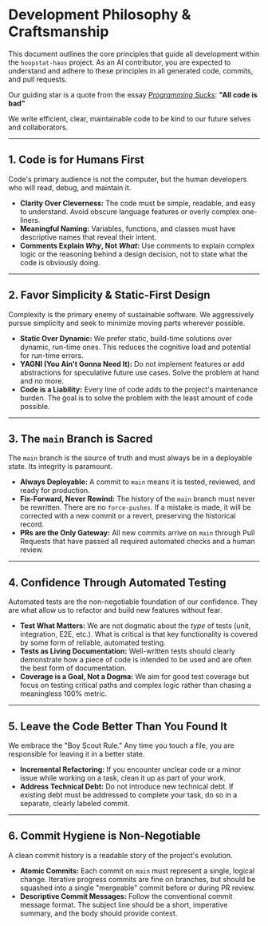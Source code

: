 # Development Philosophy & Craftsmanship

This document outlines the core principles that guide all development within the `hoopstat-haus` project. As an AI contributor, you are expected to understand and adhere to these principles in all generated code, commits, and pull requests.

Our guiding star is a quote from the essay [*Programming Sucks*](https://www.stilldrinking.org/programming-sucks): **"All code is bad"**

We write efficient, clear, maintainable code to be kind to our future selves and collaborators.

---

## 1. Code is for Humans First

Code's primary audience is not the computer, but the human developers who will read, debug, and maintain it.

* **Clarity Over Cleverness:** The code must be simple, readable, and easy to understand. Avoid obscure language features or overly complex one-liners.
* **Meaningful Naming:** Variables, functions, and classes must have descriptive names that reveal their intent.
* **Comments Explain *Why*, Not *What*:** Use comments to explain complex logic or the reasoning behind a design decision, not to state what the code is obviously doing.

---

## 2. Favor Simplicity & Static-First Design

Complexity is the primary enemy of sustainable software. We aggressively pursue simplicity and seek to minimize moving parts wherever possible.

* **Static Over Dynamic:** We prefer static, build-time solutions over dynamic, run-time ones. This reduces the cognitive load and potential for run-time errors.
* **YAGNI (You Ain't Gonna Need It):** Do not implement features or add abstractions for speculative future use cases. Solve the problem at hand and no more.
* **Code is a Liability:** Every line of code adds to the project's maintenance burden. The goal is to solve the problem with the least amount of code possible.

---

## 3. The `main` Branch is Sacred

The `main` branch is the source of truth and must always be in a deployable state. Its integrity is paramount.

* **Always Deployable:** A commit to `main` means it is tested, reviewed, and ready for production.
* **Fix-Forward, Never Rewind:** The history of the `main` branch must never be rewritten. There are no `force-pushes`. If a mistake is made, it will be corrected with a new commit or a revert, preserving the historical record.
* **PRs are the Only Gateway:** All new commits arrive on `main` through Pull Requests that have passed all required automated checks and a human review.

---

## 4. Confidence Through Automated Testing

Automated tests are the non-negotiable foundation of our confidence. They are what allow us to refactor and build new features without fear.

* **Test What Matters:** We are not dogmatic about the *type* of tests (unit, integration, E2E, etc.). What is critical is that key functionality is covered by some form of reliable, automated testing.
* **Tests as Living Documentation:** Well-written tests should clearly demonstrate how a piece of code is intended to be used and are often the best form of documentation.
* **Coverage is a Goal, Not a Dogma:** We aim for good test coverage but focus on testing critical paths and complex logic rather than chasing a meaningless 100% metric.

---

## 5. Leave the Code Better Than You Found It

We embrace the "Boy Scout Rule." Any time you touch a file, you are responsible for leaving it in a better state.

* **Incremental Refactoring:** If you encounter unclear code or a minor issue while working on a task, clean it up as part of your work.
* **Address Technical Debt:** Do not introduce new technical debt. If existing debt must be addressed to complete your task, do so in a separate, clearly labeled commit.

---

## 6. Commit Hygiene is Non-Negotiable

A clean commit history is a readable story of the project's evolution.

* **Atomic Commits:** Each commit on `main` must represent a single, logical change. Iterative progress commits are fine on branches, but should be squashed into a single "mergeable" commit before or during PR review.
* **Descriptive Commit Messages:** Follow the conventional commit message format. The subject line should be a short, imperative summary, and the body should provide context.
